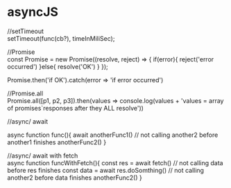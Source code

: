 # asyncJS
//setTimeout<br/>
setTimeout(func(cb?), timeInMiliSec);

//Promise<br/>
const Promise = new Promise((resolve, reject) => {
    if(error){
        reject('error occurred')
    }else{
        resolve('OK')
    }
});

Promise.then('if OK').catch(error => 'if error occurred')

//Promise.all<br/>
Promise.all([p1, p2, p3]).then(values => console.log(values + 'values = array of promises`responses after they ALL resolve'))

//async/ await<br/>

async function func(){
    await anotherFunc1() // not calling another2 before another1 finishes
    anotherFunc2()
}

//async/ await with fetch<br/>
async function funcWithFetch(){
    const res = await fetch() // not calling data before res finishes
    const data = await res.doSomthing() // not calling another2 before data finishes
    anotherFunc2()
}
